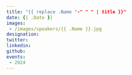 ```yaml
---
title: "{{ replace .Name "-" " " | title }}"
date: {{ .Date }}
images: 
 - /images/speakers/{{ .Name }}.jpg
designation: 
twitter: 
linkedin: 
github: 
events:
 - 2024
---
```



